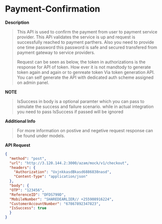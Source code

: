 # Payment-Confirmation

**Description**

> This API is used to confirm the payment from user to payment service provider. 
> This APi validates the service is up and request is successfully reached to payment parthers. Also you need to provide one time password this password is safe and secured transfered from payment gateway to service providers.
> 
> Request can be seen as below, the token in authorizations is the response for API of token. How ever it is not mandtody to generate token again and again or to genreate token Via token generation API. You can self generate the API with dedicated auth scheme assigned on admin panel. 


**NOTE**

> IsSuccess in body is a optional paramter which you can pass to simulate the success and failure scenario. while in actual integration you need to pass IsSuccess if passed will be ignored


**Additional Info**

> For more information on postive and negetive request response can be found under models. 


**API Request**

```json http
{
  "method": "post",
  "url": "http://3.120.144.2:3000/azam/mock/v1/checkout",
  "headers": {
    "Authorization": "UxjnkkasdBkasd6886838nasd",
    "Content-Type": "application/json"
  },
  "body": {
  "OTP": "123456",
  "ReferenceID": "DFDS799D",
  "MobileNumber": "SHAREDEARLIER// +255908916224",
  "CustomerAccountNumber": "67867892347823",
  "IsSuccess": true
  }
}
```
